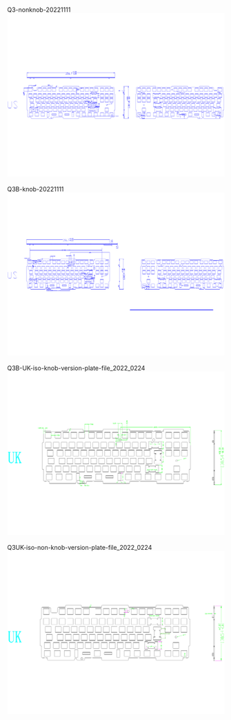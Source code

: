 <br/>Q3-nonknob-20221111<br/>![image](./Q3-nonknob-20221111.png)<br/>
<br/>Q3B-knob-20221111<br/>![image](./Q3B-knob-20221111.png)<br/>
<br/>Q3B-UK-iso-knob-version-plate-file_2022_0224<br/>![image](./Q3B-UK-iso-knob-version-plate-file_2022_0224.png)<br/>
<br/>Q3UK-iso-non-knob-version-plate-file_2022_0224<br/>![image](./Q3UK-iso-non-knob-version-plate-file_2022_0224.png)<br/>
